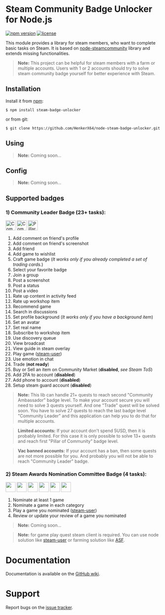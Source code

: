 # Steam Community Badge Unlocker for Node.js
[![npm version](https://img.shields.io/npm/v/steam-badge-unlocker.svg)](https://npmjs.com/package/steam-badge-unlocker)
[![license](https://img.shields.io/npm/l/steam-badge-unlocker.svg)](https://github.com/HenkerX64/node-steam-badge-unlocker/blob/master/LICENSE)

This module provides a library for steam members, who want to complete basic tasks on Steam. It is based on [node-steamcommunity](https://github.com/DoctorMcKay/node-steamcommunity) library and extends missing functionalities.

> **Note:** This project can be helpful for steam members with a farm or multiple accounts. Users with 1 or 2 accounts should try to solve steam community badge yourself for better experience with Steam.

## Installation

Install it from [npm](https://www.npmjs.com/package/steam-badge-unlocker):

    $ npm install steam-badge-unlocker

or from git:

    $ git clone https://github.com/HenkerX64/node-steam-badge-unlocker.git

## Using

> **Note:** Coming soon...

## Config

> **Note:** Coming soon...

## Supported badges

### 1) Community Leader Badge (23+ tasks):

  [<img src="https://community.cloudflare.steamstatic.com/public/images/badges/01_community/communityleader_80.png" width="32px" height="32px" title="Community Leader (27+ completed quests)">](https://steamcommunity.com/my/badges/2)
  <img src="https://community.cloudflare.steamstatic.com/public/images/badges/01_community/community03_80.png" width="32px" height="32px" title="Community Ambassador (21+ completed quests)">
  <img src="https://community.cloudflare.steamstatic.com/public/images/badges/01_community/community02_80.png" width="32px" height="32px" title="Pillar of Community (13+ completed quests)">

1. Add comment on friend's profile
2. Add comment on friend's screenshot
3. Add friend
4. Add game to wishlist
5. Craft game badge (_It works only if you already completed a set of trading cards._)
6. Select your favorite badge
7. Join a group
8. Post a screenshot
9. Post a status
10. Post a video
11. Rate up content in activity feed
12. Rate up workshop item
13. Recommend game
14. Search in discussions
15. Set profile background (_It works only if you have a background item_)
16. Set an avatar
17. Set real name
18. Subscribe to workshop item
19. Use discovery queue
20. View broadcast
21. View guide in steam overlay
22. Play game ([steam-user](https://github.com/DoctorMcKay/node-steam-user))
23. Use emotion in chat
24. Trade (**not ready**)
25. Buy or Sell an item on Community Market (**disabled**, _see Steam ToS_)
26. Add 2FA to account (**disabled**)
27. Add phone to account (**disabled**)
28. Setup steam guard account (**disabled**)

> **Note:** This lib can handle 21+ quests to reach second "Community Ambassador" badge level.
> To make your account secure you will need to solve 3 quests yourself.
> And one "Trade" quest will be solved soon. You have to solve 27 quests to reach the last badge level "Community Leader" and this application can help you to do that for multiple accounts.

> **Limited accounts:** If your account don't spend 5USD, then it is probably limited. For this case it is only possible to solve 13+ quests and reach first "Pillar of Community" badge level.

> **Vac banned accounts:** If your account has a ban, then some quests are not more possible for you. And probably you will not be able to reach "Community Leader" badge.

### 2) Steam Awards Nomination Committee Badge (4 tasks):

[<img src="https://community.cloudflare.steamstatic.com/public/images/badges/56_steamawardnominations/level04_80.png" width="32px" height="32px">](https://steamcommunity.com/my/badges/56)
[<img src="https://community.cloudflare.steamstatic.com/public/images/badges/50_steamawardnominations/level04_80.png" width="32px" height="32px">](https://steamcommunity.com/my/badges/50)
[<img src="https://community.cloudflare.steamstatic.com/public/images/badges/43_steamawardnominations/level04_80.png" width="32px" height="32px">](https://steamcommunity.com/my/badges/43)
[<img src="https://community.cloudflare.steamstatic.com/public/images/badges/30_steamawardnominations/level04_80.png" width="32px" height="32px">](https://steamcommunity.com/my/badges/31)
[<img src="https://community.cloudflare.steamstatic.com/public/images/badges/27_steamawardnominations/level04_80.png" width="32px" height="32px">](https://steamcommunity.com/my/badges/27)
[<img src="https://community.cloudflare.steamstatic.com/public/images/badges/25_steamawardnominations/level04_80.png" width="32px" height="32px">](https://steamcommunity.com/my/badges/25)

1. Nominate at least 1 game
2. Nominate a game in each category
3. Play a game you nominated ([steam-user](https://github.com/DoctorMcKay/node-steam-user))
4. Review or update your review of a game you nominated

> **Note:** Coming soon...


> **Note:** for game play quest steam client is required. You can use node solution like [steam-user](https://github.com/DoctorMcKay/node-steam-user) or farming solution like [ASF](https://github.com/JustArchiNET/ArchiSteamFarm).

# Documentation

Documentation is available on the [GitHub wiki](https://github.com/HenkerX64/node-steam-badge-unlocker/wiki).

# Support

Report bugs on the [issue tracker](https://github.com/HenkerX64/node-steam-badge-unlocker/issues).
